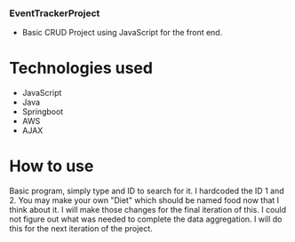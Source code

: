 ### EventTrackerProject
* Basic CRUD Project using JavaScript for the front end.

# Technologies used
* JavaScript
* Java
* Springboot
* AWS
* AJAX

# How to use
Basic program, simply type and ID to search for it. I hardcoded the ID 1 and 2. You may make your own "Diet" which should be named food now that I think about it. I will make those changes for the final iteration of this. I could not figure out what was needed to complete the data aggregation. I will do this for the next iteration of the project.
